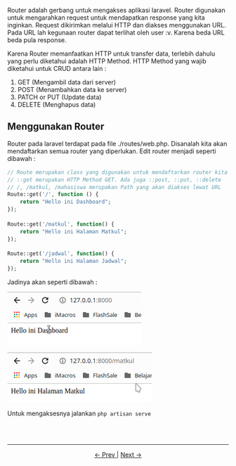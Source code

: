 Router adalah gerbang untuk mengakses aplikasi laravel. Router digunakan untuk mengarahkan request untuk mendapatkan response yang kita inginkan. Request dikirimkan melalui HTTP dan diakses menggunakan URL. Pada URL lah kegunaan router dapat terlihat oleh user :v. Karena beda URL beda pula response.

Karena Router memanfaatkan HTTP untuk transfer data, terlebih dahulu yang perlu diketahui adalah HTTP Method. HTTP Method yang wajib diketahui untuk CRUD antara lain :

1. GET  (Mengambil data dari server)
2. POST (Menambahkan data ke server)
3. PATCH or PUT (Update data)
4. DELETE (Menghapus data)

## Menggunakan Router

Router pada laravel terdapat pada file ./routes/web.php. Disanalah kita akan mendaftarkan semua router yang diperlukan. Edit router menjadi seperti dibawah :

```php
// Route merupakan class yang digunakan untuk mendaftarkan router kita
// ::get merupakan HTTP Method GET. Ada juga ::post, ::put, ::delete
// /, /matkul, /mahasiswa merupakan Path yang akan diakses lewat URL
Route::get('/', function () {
    return "Hello ini Dashboard";
});

Route::get('/matkul', function() {
    return "Hello ini Halaman Matkul";
});

Route::get('/jadwal', function() {
    return "Hello ini Halaman Jadwal";
});
```

Jadinya akan seperti dibawah :

![Route Dahshboard](./src/route::dashboard.png)

![Route Matkul](./src/route::matkul.png)

Untuk mengaksesnya jalankan `php artisan serve`

<br> <br> <hr>

<p align="center">
    <a href="./04%20-%20Make%20Migrations.md"> <- Prev </a>| <a href="./06%20-%20Controller.md"> Next -> </a>
</p>
